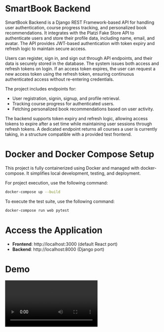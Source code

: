 # SmartBook Backend

SmartBook Backend is a Django REST Framework-based API for handling user authentication, course progress tracking, and personalized book recommendations. It integrates with the Platzi Fake Store API to authenticate users and store their profile data, including name, email, and avatar. The API provides JWT-based authentication with token expiry and refresh logic to maintain secure access.

Users can register, sign in, and sign out through API endpoints, and their data is securely stored in the database. The system issues both access and refresh tokens on login. If an access token expires, the user can request a new access token using the refresh token, ensuring continuous authenticated access without re-entering credentials.

The project includes endpoints for:

- User registration, signin, signup, and profile retrieval.
- Tracking course progress for authenticated users.
- Fetching personalized book recommendations based on user activity.

The backend supports token expiry and refresh logic, allowing access tokens to expire after a set time while maintaining user sessions through refresh tokens. A dedicated endpoint returns all courses a user is currently taking, in a structure compatible with a provided test frontend.

# Docker and Docker Compose Setup

This project is fully containerized using Docker and managed with docker-compose. It simplifies local development, testing, and deployment.

For project execution, use the following command:

```bash
docker-compose up --build
```

To execute the test suite, use the following command:

```bash
docker-compose run web pytest
```

# Access the Application

- **Frontend**: http://localhost:3000 (default React port)
- **Backend**: http://localhost:8000 (Django port)

# Demo

<video controls src="Smartbook_recommendation.mov" title="Title"></video>
